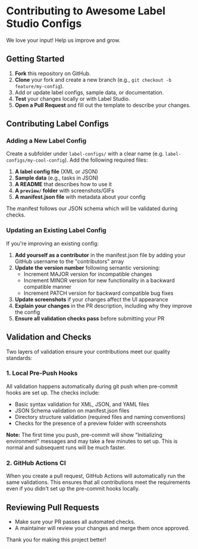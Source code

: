 # Contributing to Awesome Label Studio Configs

We love your input! Help us improve and grow.

## Getting Started

1. **Fork** this repository on GitHub.
2. **Clone** your fork and create a new branch (e.g., `git checkout -b feature/my-config`).
3. Add or update label configs, sample data, or documentation.
4. **Test** your changes locally or with Label Studio.
5. **Open a Pull Request** and fill out the template to describe your changes.

## Contributing Label Configs

### Adding a New Label Config

Create a subfolder under `label-configs/` with a clear name (e.g. `label-configs/my-cool-config`).
Add the following required files:

1. **A label config file** (XML or JSON)
2. **Sample data** (e.g., tasks in JSON)
3. **A README** that describes how to use it
4. **A `preview/` folder** with screenshots/GIFs
5. **A manifest.json file** with metadata about your config

The manifest follows our JSON schema which will be validated during checks.

### Updating an Existing Label Config

If you're improving an existing config:

1. **Add yourself as a contributor** in the manifest.json file by adding your GitHub username to the "contributors" array
2. **Update the version number** following semantic versioning:
   - Increment MAJOR version for incompatible changes
   - Increment MINOR version for new functionality in a backward compatible manner
   - Increment PATCH version for backward compatible bug fixes
3. **Update screenshots** if your changes affect the UI appearance
4. **Explain your changes** in the PR description, including why they improve the config
5. **Ensure all validation checks pass** before submitting your PR

## Validation and Checks

Two layers of validation ensure your contributions meet our quality standards:

### 1. Local Pre-Push Hooks

All validation happens automatically during git push when pre-commit hooks are set up. The checks include:

- Basic syntax validation for XML, JSON, and YAML files
- JSON Schema validation on manifest.json files
- Directory structure validation (required files and naming conventions)
- Checks for the presence of a preview folder with screenshots

**Note:** The first time you push, pre-commit will show "Initializing environment" messages and may take
a few minutes to set up. This is normal and subsequent runs will be much faster.

### 2. GitHub Actions CI

When you create a pull request, GitHub Actions will automatically run the same validations.
This ensures that all contributions meet the requirements even if you didn't set up the pre-commit hooks locally.

## Reviewing Pull Requests

- Make sure your PR passes all automated checks.
- A maintainer will review your changes and merge them once approved.

Thank you for making this project better!
